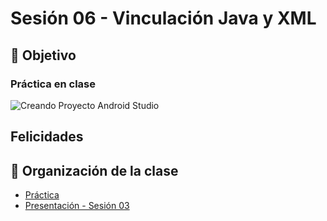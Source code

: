 # Sesión 06 - Vinculación Java y XML


## 🎯 Objetivo



### Práctica en clase



![Creando Proyecto Android Studio](img/002.png)



## Felicidades





## 📝 Organización de la clase

- [Práctica](Practica-01)
- [Presentación - Sesión 03](presentacion/Sesion-03.pptx)